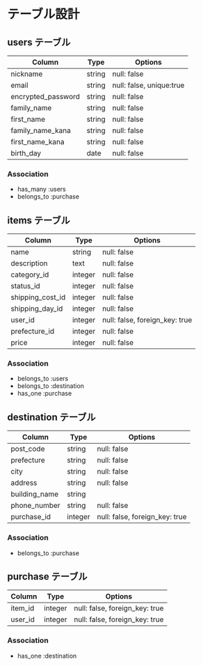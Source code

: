 # テーブル設計

## users テーブル

| Column   | Type   | Options     |
| -------- | ------ | ----------- |
| nickname     | string | null: false |
| email    | string | null: false, unique:true |
| encrypted_password | string | null: false |
| family_name | string | null: false |
| first_name | string | null: false |
| family_name_kana | string | null: false |
| first_name_kana | string | null: false |
| birth_day | date | null: false |
### Association

- has_many :users
- belongs_to :purchase

## items テーブル

| Column | Type   | Options     |
| ------ | ------ | ----------- |
| name | string | null: false |
| description | text | null: false |
| category_id | integer | null: false |
| status_id | integer | null: false |
| shipping_cost_id | integer | null: false |
| shipping_day_id | integer | null: false |
| user_id | integer | null: false, foreign_key: true |
| prefecture_id   | integer | null: false |
| price | integer | null: false |

### Association

- belongs_to :users
- belongs_to :destination
- has_one :purchase

## destination テーブル

| Column | Type       | Options                        |
| ------ | ---------- | ------------------------------ |
| post_code   | string | null: false |
| prefecture   | string | null: false |
| city   | string | null: false |
| address   | string | null: false |
| building_name   | string |  
| phone_number   | string | null: false |
| purchase_id   | integer | null: false, foreign_key: true |




### Association

- belongs_to :purchase

## purchase テーブル

| Column | Type       | Options                        |
| ------ | ---------- | ------------------------------ |
| item_id   | integer | null: false, foreign_key: true |
| user_id   | integer | null: false, foreign_key: true |




### Association

- has_one :destination